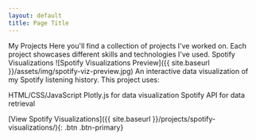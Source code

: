 ```yaml
---
layout: default
title: Page Title
---
```

  My Projects
Here you'll find a collection of projects I've worked on. Each project showcases different skills and technologies I've used.
Spotify Visualizations
![Spotify Visualizations Preview]({{ site.baseurl }}/assets/img/spotify-viz-preview.jpg)
An interactive data visualization of my Spotify listening history. This project uses:

HTML/CSS/JavaScript
Plotly.js for data visualization
Spotify API for data retrieval

[View Spotify Visualizations]({{ site.baseurl }}/projects/spotify-visualizations/){: .btn .btn-primary}
<!-- Add more projects here as needed -->
